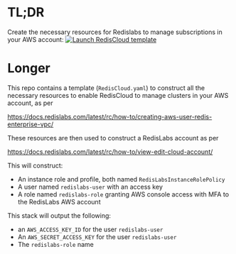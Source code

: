   # TL;DR
  Create the necessary resources for Redislabs to manage subscriptions in your AWS account: <a href="https://console.aws.amazon.com/cloudformation/home?#/stacks/new?stackName=RedisCloud&templateURL=https://doa1.s3.amazonaws.com/RedisCloud.yaml">
<img alt="Launch RedisCloud template" src="https://s3.amazonaws.com/cloudformation-examples/cloudformation-launch-stack.png"/>
</a>

# Longer
  This repo contains a template (`RedisCloud.yaml`) to construct all the necessary resources
  to enable RedisCloud to manage clusters in your AWS account, as per
  
  https://docs.redislabs.com/latest/rc/how-to/creating-aws-user-redis-enterprise-vpc/
  
  These resources are then used to construct a RedisLabs account as per
  
  https://docs.redislabs.com/latest/rc/how-to/view-edit-cloud-account/

  This will construct:
  + An instance role and profile, both named `RedisLabsInstanceRolePolicy`
  + A user named `redislabs-user` with an access key
  + A role named `redislabs-role` granting AWS console access with MFA to the RedisLabs AWS account

  This stack will output the following:
  + an `AWS_ACCESS_KEY_ID` for the user `redislabs-user`
  + An `AWS_SECRET_ACCESS_KEY` for the user `redislabs-user`
  + The `redislabs-role` name
 
 
